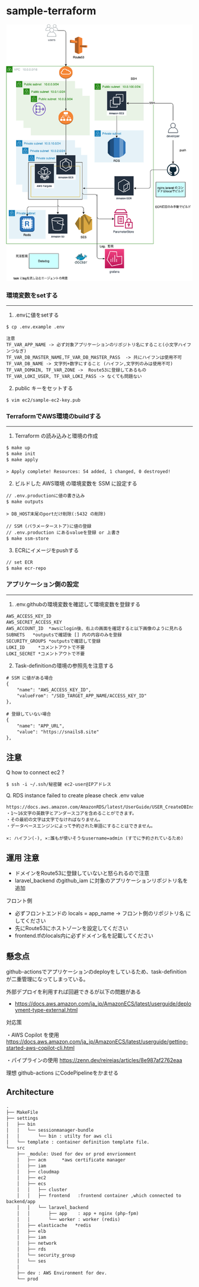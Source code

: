 # sample-terraform
![Image](.docs/ECS.drawio.png)
### 環境変数をsetする

---

1. .envに値をsetする
``` 
$ cp .env.example .env
```
``` 
注意
TF_VAR_APP_NAME -> 必ず対象アプリケーションのリポジトリ名にすること(小文字ハイフンつなぎ)
TF_VAR_DB_MASTER_NAME,TF_VAR_DB_MASTER_PASS  -> 共にハイフンは使用不可
TF_VAR_DB_NAME -> 文字列+数字にすること (ハイフン,文字列のみは使用不可)
TF_VAR_DOMAIN, TF_VAR_ZONE ->  Route53に登録してあるもの
TF_VAR_LOKI_USER, TF_VAR_LOKI_PASS -> なくても問題ない
```

2. public キーをセットする
```shell:
$ vim ec2/sample-ec2-key.pub
```

### TerraformでAWS環境のbuildする

---
1. Terraform の読み込みと環境の作成
```shell:
$ make up
$ make init 
$ make apply

> Apply complete! Resources: 54 added, 1 changed, 0 destroyed!
```

2. ビルドした AWS環境 の環境変数を SSM に設定する
```shell:
// .env.productionに値の書き込み
$ make outputs

> DB_HOST末尾のportだけ削除(:5432 の削除) 

// SSM (パラメーターストア)に値の登録
// .env.production にあるvalueを登録 or 上書き
$ make ssm-store     
```

3. ECRにイメージをpushする
```
// set ECR
$ make ecr-repo
``` 

### アプリケーション側の設定

---
1. .env.githubの環境変数を確認して環境変数を登録する
```shell:
AWS_ACCESS_KEY_ID
AWS_SECRET_ACCESS_KEY
AWS_ACCOUNT_ID  *awsにlogin後、右上の画面を確認すると以下画像のように見れる
SUBNETS   *outputsで確認後 [] 内の内容のみを登録
SECURITY_GROUPS *outputsで確認して登録
LOKI_ID     *コメントアウトで不要
LOKI_SECRET *コメントアウトで不要
```

2. Task-definitionの環境の参照先を注意する
```json:
# SSM に値がある場合
{
    "name": "AWS_ACCESS_KEY_ID",
    "valueFrom": "/SED_TARGET_APP_NAME/ACCESS_KEY_ID"
},

# 登録していない場合
{
    "name": "APP_URL",
    "value": "https://snails8.site"
},
```

## 注意
Q  how to connect ec2 ?
```
$ ssh -i ~/.ssh/秘密鍵 ec2-user@IPアドレス
```

Q.  RDS instance failed to create 
please check .env value
```
https://docs.aws.amazon.com/AmazonRDS/latest/UserGuide/USER_CreateDBInstance.html
・1〜16文字の英数字とアンダースコアを含めることができます。
・その最初の文字は文字でなければなりません。
・データベースエンジンによって予約された単語にすることはできません。

✕: ハイフン(-), ✕:誰もが使いそうなusername=admin (すでに予約されているため)
```


## 運用 注意
- ドメインをRoute53に登録していないと怒られるので注意
- laravel_backend のgithub_iam に対象のアプリケーションリポジトリ名を追加


フロント側
- 必ずフロントエンドの locals = app_name -> フロント側のリポジトリ名 にしてください
- 先にRoute53にホストゾーンを設定してください
- frontend.tfのlocals内に必ずドメイン名を記載してください

## 懸念点
github-actionsでアプリケーションのdeployをしているため、task-definition が二重管理になってしまっている。

外部デプロイを利用すれば回避できるが以下の問題がある
- https://docs.aws.amazon.com/ja_jp/AmazonECS/latest/userguide/deployment-type-external.html

対応策

・AWS Copilot を使用
https://docs.aws.amazon.com/ja_jp/AmazonECS/latest/userguide/getting-started-aws-copilot-cli.html

・パイプラインの使用
https://zenn.dev/reireias/articles/8e987af2762eaa

理想
github-actions にCodePipelineをかませる


## Architecture
``` 
.
├── MakeFile
├── settings
│   ├── bin
│   │   └── sessionmanager-bundle  
│   │       └── bin : utilty for aws cli
│   └── template : container definition template file.
└── src
    ├── _module: Used for dev or prod envrionment
    │   ├── acm      *aws certificate manager
    │   ├── iam     
    │   ├── cloudmap 
    │   ├── ec2
    │   ├── ecs
    │   │   ├── cluster
    │   │   ├── frontend   :frontend container ,which connected to backend/app
    │   │   └── laravel_backend
    │   │       ├── app    : app + nginx (php-fpm)
    │   │       └── worker : worker (redis) 
    │   ├── elasticache   *redis
    │   ├── elb      
    │   ├── iam
    │   ├── network
    │   ├── rds     
    │   └── security_group
    │   └── ses
    │
    ├── dev : AWS Environment for dev.
    └── prod
```